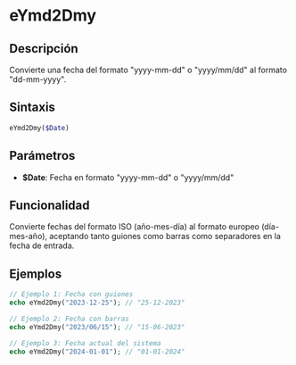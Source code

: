 # eYmd2Dmy

## Descripción
Convierte una fecha del formato "yyyy-mm-dd" o "yyyy/mm/dd" al formato "dd-mm-yyyy".

## Sintaxis
```php
eYmd2Dmy($Date)
```

## Parámetros
- **$Date**: Fecha en formato "yyyy-mm-dd" o "yyyy/mm/dd"

## Funcionalidad
Convierte fechas del formato ISO (año-mes-día) al formato europeo (día-mes-año), aceptando tanto guiones como barras como separadores en la fecha de entrada.

## Ejemplos
```php
// Ejemplo 1: Fecha con guiones
echo eYmd2Dmy("2023-12-25"); // "25-12-2023"

// Ejemplo 2: Fecha con barras
echo eYmd2Dmy("2023/06/15"); // "15-06-2023"

// Ejemplo 3: Fecha actual del sistema
echo eYmd2Dmy("2024-01-01"); // "01-01-2024"
```